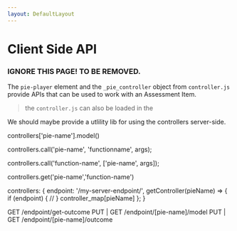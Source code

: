 ```yaml
---
layout: DefaultLayout
---
```


# Client Side API

### IGNORE THIS PAGE! TO BE REMOVED.

The `pie-player` element and the `_pie_controller` object from `controller.js` provide APIs that can be used to work with an Assessment Item.

> the `controller.js` can also be loaded in the 



We should maybe provide a utlility lib for using the controllers server-side.



controllers['pie-name'].model()

controllers.call('pie-name', 'functionname', args);


controllers.call('function-name', ['pie-name', args]);

controllers.get('pie-name','function-name')


controllers: {
    endpoint: '/my-server-endpoint/',
    getController(pieName) => {
        if (endpoint) {
            // 
        }
        controller_map[pieName]
        };
}


GET /endpoint/get-outcome
PUT | GET /endpoint/[pie-name]/model
PUT | GET /endpoint/[pie-name]/outcome